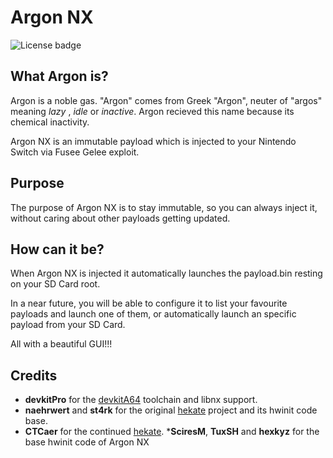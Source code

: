 # Argon NX
![License badge](https://img.shields.io/badge/license-GPLv3-blue.svg)

## What Argon is?

Argon is a noble gas.
"Argon" comes from Greek "Argon", neuter of "argos" meaning *lazy* , *idle* or *inactive*.
Argon recieved this name because its chemical inactivity.

Argon NX is an immutable payload which is injected to your Nintendo Switch via Fusee Gelee exploit.

## Purpose 

The purpose of Argon NX is to stay immutable, so you can always inject it, without caring about other payloads getting updated.

## How can it be?

When Argon NX is injected it automatically launches the payload.bin resting on your SD Card root. 

In a near future, you will be able to configure it to list your favourite payloads and launch one of them, or automatically launch an specific payload from your SD Card.

All with a beautiful GUI!!!

## Credits

* __devkitPro__ for the [devkitA64](https://devkitpro.org/) toolchain and libnx support.
* __naehrwert__ and __st4rk__ for the original [hekate](https://github.com/nwert/hekate) project and its hwinit code base.
* __CTCaer__ for the continued [hekate](https://github.com/CTCaer/hekate).
*__SciresM__, __TuxSH__ and __hexkyz__ for the base hwinit code of Argon NX

